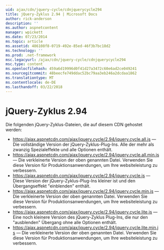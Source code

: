 ```yaml
---
uid: ajax/cdn/jquery-cycle/cdnjquerycycle294
title: jQuery-Zyklus 2.94 | Microsoft Docs
author: rick-anderson
description: ''
ms.author: aspnetcontent
manager: wpickett
ms.date: 07/23/2014
ms.topic: article
ms.assetid: 486108f8-0719-492e-85ed-46f3b7bc18d2
ms.technology: ''
ms.prod: .net-framework
msc.legacyurl: /ajax/cdn/jquery-cycle/cdnjquerycycle294
msc.type: content
ms.openlocfilehash: 459a6d19996d0f41d27a3472c60e6ad2ce049241
ms.sourcegitcommit: 48beecfe749ddac52bc79aa3eb246a2dcdaa1862
ms.translationtype: MT
ms.contentlocale: de-DE
ms.lasthandoff: 03/22/2018
---
```

<a name="jquery-cycle-294"></a>jQuery-Zyklus 2.94
====================
Die folgenden jQuery-Zyklus-Dateien, die auf diesem CDN gehostet werden:

- https://ajax.aspnetcdn.com/ajax/jquery.cycle/2.94/jquery.cycle.all.js &mdash; Die vollständige Version der jQuery-Zyklus-Plug-Ins. Alle der mehr als zwanzig Spezialeffekte und alle Optionen enthält.
- https://ajax.aspnetcdn.com/ajax/jquery.cycle/2.94/jquery.cycle.all.min.js &mdash; Die verkleinerte Version der oben genannten Datei. Verwenden Sie diese Version für Produktionsanwendungen, um Ihre websiteleistung zu verbessern.
- https://ajax.aspnetcdn.com/ajax/jquery.cycle/2.94/jquery.cycle.js &mdash; Diese Version der jQuery-Zyklus-Plug-Ins kleiner ist und den Übergangseffekt "einblenden" enthält.
- https://ajax.aspnetcdn.com/ajax/jquery.cycle/2.94/jquery.cycle.min.js &mdash; Die verkleinerte Version der oben genannten Datei. Verwenden Sie diese Version für Produktionsanwendungen, um Ihre websiteleistung zu verbessern.
- https://ajax.aspnetcdn.com/ajax/jquery.cycle/2.94/jquery.cycle.lite.js &mdash; Eine noch kleinere Version des jQuery-Zyklus Plug-Ins, die nur den "ausblenden" Übergang ohne alle Optionen enthält.
- https://ajax.aspnetcdn.com/ajax/jquery.cycle/2.94/jquery.cycle.lite.min.js &mdash; Die verkleinerte Version der oben genannten Datei. Verwenden Sie diese Version für Produktionsanwendungen, um Ihre websiteleistung zu verbessern.
